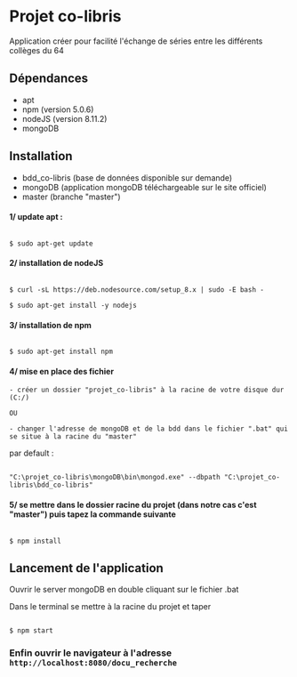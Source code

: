 # Projet co-libris

Application créer pour facilité l'échange de séries entre les différents collèges du 64

## Dépendances

- apt
- npm (version 5.0.6)
- nodeJS (version 8.11.2)
- mongoDB

## Installation

- bdd_co-libris (base de données disponible sur demande)
- mongoDB (application mongoDB téléchargeable sur le site officiel)
- master (branche "master")

#### 1/ update apt :

```

$ sudo apt-get update

```

#### 2/ installation de nodeJS

```

$ curl -sL https://deb.nodesource.com/setup_8.x | sudo -E bash -

$ sudo apt-get install -y nodejs

```

#### 3/ installation de npm

```

$ sudo apt-get install npm

```

#### 4/ mise en place des fichier

    - créer un dossier "projet_co-libris" à la racine de votre disque dur (C:/)

    OU

    - changer l'adresse de mongoDB et de la bdd dans le fichier ".bat" qui se situe à la racine du "master"

par default :

```

"C:\projet_co-libris\mongoDB\bin\mongod.exe" --dbpath "C:\projet_co-libris\bdd_co-libris"

```     

#### 5/ se mettre dans le dossier racine du projet (dans notre cas c'est "master") puis tapez la commande suivante

```

$ npm install

```

## Lancement de l'application

Ouvrir le server mongoDB en double cliquant sur le fichier .bat

Dans le terminal se mettre à la racine du projet et taper 

```

$ npm start

```

### Enfin ouvrir le navigateur à l'adresse `http://localhost:8080/docu_recherche`

